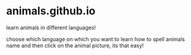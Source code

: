 # animals.github.io
learn animals in different languages!

choose which language on which you want to learn how to spell animals name
and then click on the animal picture, its that easy!
